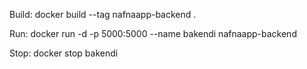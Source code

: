 Build:
docker build --tag nafnaapp-backend .

Run:
docker run -d -p 5000:5000 --name bakendi nafnaapp-backend

Stop:
docker stop bakendi
